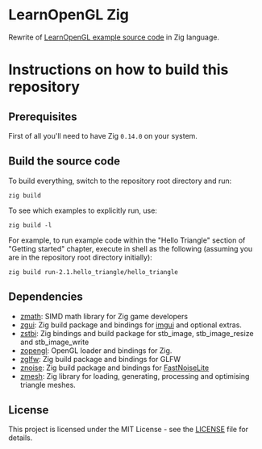 # LearnOpenGL Zig

Rewrite of [LearnOpenGL example source code](https://github.com/JoeyDeVries/LearnOpenGL) in Zig language.

# Instructions on how to build this repository

## Prerequisites

First of all you'll need to have Zig `0.14.0` on your system.

## Build the source code

To build everything, switch to the repository root directory and run:

```shell
zig build
```

To see which examples to explicitly run, use:

```shell
zig build -l
```

For example, to run example code within the "Hello Triangle" section of "Getting started" chapter,
execute in shell as the following (assuming you are in the repository root directory initially):

```shell
zig build run-2.1.hello_triangle/hello_triangle
```

## Dependencies

- [zmath](https://github.com/zig-gamedev/zmath): SIMD math library for Zig game developers
- [zgui](https://github.com/zig-gamedev/zgui): Zig build package and bindings for [imgui](https://github.com/ocornut/imgui) and optional extras.
- [zstbi](https://github.com/zig-gamedev/zstbi): Zig bindings and build package for stb_image, stb_image_resize and stb_image_write
- [zopengl](https://github.com/zig-gamedev/zopengl): OpenGL loader and bindings for Zig.
- [zglfw](https://github.com/zig-gamedev/zglfw): Zig build package and bindings for GLFW 
- [znoise](https://github.com/zig-gamedev/znoise): Zig build package and bindings for [FastNoiseLite](https://github.com/Auburn/FastNoiseLite)
- [zmesh](https://github.com/zig-gamedev/zmesh): Zig library for loading, generating, processing and optimising triangle meshes.

## License

This project is licensed under the MIT License - see the [LICENSE](LICENSE) file for details.
